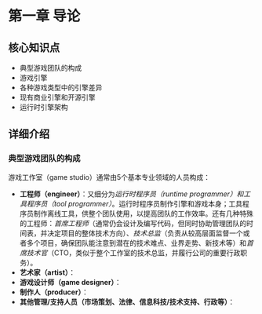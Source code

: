 
# 第一章 导论

## 核心知识点

- 典型游戏团队的构成
- 游戏引擎
- 各种游戏类型中的引擎差异
- 现有商业引擎和开源引擎
- 运行时引擎架构

## 详细介绍

### 典型游戏团队的构成

游戏工作室（game studio）通常由5个基本专业领域的人员构成：

- **工程师（engineer）**：又细分为*运行时程序员（runtime programmer）*和*工具程序员（tool programmer）*。运行时程序员制作引擎和游戏本身；工具程序员制作离线工具，供整个团队使用，以提高团队的工作效率。还有几种特殊的工程师：*首席工程师*（通常仍会设计及编写代码，但同时协助管理团队的时间表，并决定项目的整体技术方向）、*技术总监*（负责从较高层面监督一个或者多个项目，确保团队能注意到潜在的技术难点、业界走势、新技术等）和*首席技术官*（CTO，类似于整个工作室的技术总监，并履行公司的重要行政职务）。
- **艺术家（artist）**：
- **游戏设计师（game designer）**：
- **制作人（producer）**：
- **其他管理/支持人员（市场策划、法律、信息科技/技术支持、行政等）**：


